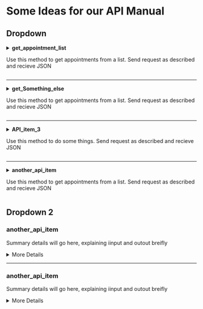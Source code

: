 # Some Ideas for our API Manual

## Dropdown

<details>
  <summary>
    <b>get_appointment_list</b>
    <p>Use this method to get appointments from a list. Send request as described and recieve JSON</p>
  </summary>
  <h3>Method:</h3>
  <p>Post</p>
  <h3>Request:</h3>
  <p>https://{{HOST}}/xxx/api/server/bla/bla/bla</p>
  <p>Body Param { "hostOrIp": "XXX.XX.XXX", "username": "admin" }
  <h3>Response:</h3>
  <pre>
  { "Status": "success", "statusCode": "10000", "statusMessage": "Operation Performed Successfully", "responseData": "... }
  </pre>
</details>
<hr>
<details>
  <summary>
    <b>get_Something_else</b>
    <p>Use this method to get appointments from a list. Send request as described and recieve JSON</p>
  </summary>
  <br>
  <h3>Method:</h3>
  <p>Post</p>
  <h3>Request:</h3>
  <p>https://{{HOST}}/xxx/api/server/bla/bla/bla</p>
  <p>Body Param { "hostOrIp": "XXX.XX.XXX", "username": "admin" }
  <h3>Response:</h3>
  <pre>{ "Status": "success", "statusCode": "10000", "statusMessage": "Operation Performed Successfully", "responseData": "... }</pre>
</details>
<hr>
<details>
  <summary>
    <b>API_item_3</b>
    <p>Use this method to do some things. Send request as described and recieve JSON</p>
  </summary>
  <br>
  **Method:**
  <pre>Post</pre>
  <h3>Request:</h3>
  <p>https://{{HOST}}/xxx/api/server/bla/bla/bla</p>
  <p>Body Param { "hostOrIp": "XXX.XX.XXX", "username": "admin" }
  <h3>Response:</h3>
  <p>{ "Status": "success", "statusCode": "10000", "statusMessage": "Operation Performed Successfully", "responseData": "... }</p>
</details>
<hr>
<details>
  <summary>
    <b>another_api_item</b>
    <p>Use this method to get appointments from a list. Send request as described and recieve JSON</p>
  </summary>
  <br>
  <h3>Method:</h3>
  <p>Post</p>
  <h3>Request:</h3>
  <p>https://{{HOST}}/xxx/api/server/bla/bla/bla</p>
  <p>Body Param { "hostOrIp": "XXX.XX.XXX", "username": "admin" }
  <h3>Response:</h3>
  <p>{ "Status": "success", "statusCode": "10000", "statusMessage": "Operation Performed Successfully", "responseData": "... }</p>
</details>

## Dropdown 2

### another_api_item
Summary details will go here, explaining iinput and outout breifly
<details>
  <summary>
    More Details
  </summary>
  <pre>Method:
    Post
   Request:
  https://{{HOST}}/xxx/api/server/bla/bla/bla
  Body Param { "hostOrIp": "XXX.XX.XXX", "username": "admin" }
  Response:
  { "Status": "success", "statusCode": "10000", "statusMessage": "Operation Performed Successfully", "responseData": "... }</pre>
</details>
<hr>

### another_api_item
Summary details will go here, explaining iinput and outout breifly
<details>
  <summary>
    More Details
  </summary>
  <h3>Method:</h3>
  <p>Post</p>
  <h3>Request:</h3>
  <p>https://{{HOST}}/xxx/api/server/bla/bla/bla</p>
  <p>Body Param { "hostOrIp": "XXX.XX.XXX", "username": "admin" }
  <h3>Response:</h3>
  <p>{ "Status": "success", "statusCode": "10000", "statusMessage": "Operation Performed Successfully", "responseData": "... }</p>
</details>
